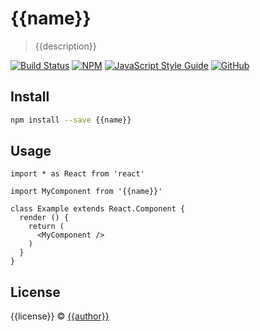 # {{name}}

> {{description}}

[![Build Status](https://img.shields.io/travis/{{author}}/{{name}}/master.svg)](https://travis-ci.org/{{author}}/{{name}})
[![NPM](https://img.shields.io/npm/v/{{name}}.svg)](https://www.npmjs.com/package/{{name}})
[![JavaScript Style Guide](https://img.shields.io/badge/code_style-standard-brightgreen.svg)](https://standardjs.com)
[![GitHub](https://img.shields.io/github/license/mashape/apistatus.svg)](https://opensource.org/licenses/MIT)

## Install

```bash
npm install --save {{name}}
```

## Usage

```tsx
import * as React from 'react'

import MyComponent from '{{name}}'

class Example extends React.Component {
  render () {
    return (
      <MyComponent />
    )
  }
}
```

## License

{{license}} © [{{author}}](https://github.com/{{author}})
